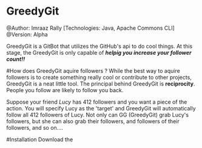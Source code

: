 # GreedyGit 

@Author: Imraaz Rally [Technologies: Java, Apache Commons CLI]<br>
@Version: Alpha

GreedyGit is a GitBot that utilizes the GitHub's api to do cool things. 
At this stage, the GreedyGit is only capable of **_helpig you increase your follower count!!_** 

#How does GreedyGit aquire followers ?
While the best way to aquire followers is to create something really cool or contribute to other projects, GreedyGit is a neat little tool. The principal behind GreedyGit is **reciprocity**. People you follow are likely to follow you back. 

Suppose your friend *Lucy* has 412 followers and you want a piece of the action. You will specify Lucy as the 'target' and GreedyGit will automatically follow all 412 followers of Lucy. Not only can GG (GreedyGit) grab Lucy's followers, but she can also grab their followers, and followers of their followers, and so on....

#Installation
Download the 

